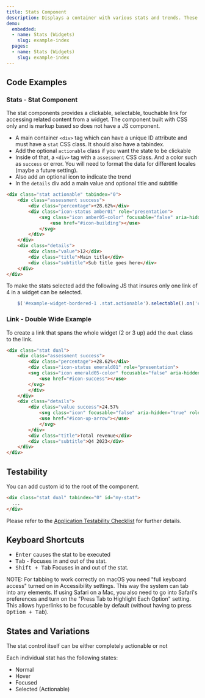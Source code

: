 ```yaml
---
title: Stats Component
description: Displays a container with various stats and trends. These could be used in other scenarios but to start with are primary for widget developers.
demo:
  embedded:
  - name: Stats (Widgets)
    slug: example-index
  pages:
  - name: Stats (Widgets)
    slug: example-index
---
```

## Code Examples

### Stats - Stat Component

The stat components provides a clickable, selectable, touchable link for accessing related content from a widget. The component built with CSS only and is markup based so does not have a JS component.

- A main container `<div>` tag which can have a unique ID attribute and must have a `stat` CSS class. It should also have a tabindex.
- Add the optional `actionable` class if you want the state to be clickable
- Inside of that, a `<div>` tag with a `assessment` CSS class. And a color such as `success` or error. You will need to format the data for different locales (maybe a future setting).
- Also add an optional icon to indicate the trend
- In the `details` div add a main value and optional title and subtitle

```html
<div class="stat actionable" tabindex="0">
    <div class="assessment success">
        <div class="percentage">+28.62%</div>
        <div class="icon-status amber01" role="presentation">
            <svg class="icon amber05-color" focusable="false" aria-hidden="true">
                <use href="#icon-building"></use>
            </svg>
        </div>
    </div>
    <div class="details">
        <div class="value">12</div>
        <div class="title">Main title</div>
        <div class="subtitle">Sub title goes here</div>
    </div>
</div>
```

To make the stats selected add the following JS that insures only one link of 4 in a widget can be selected.

```js
    $('#example-widget-bordered-1 .stat.actionable').selectable().on('click', () => console.log('A Stat Was Clicked'));
```

### Link - Double Wide Example

To create a link that spans the whole widget (2 or 3 up) add the `dual` class to the link.

```html
<div class="stat dual">
    <div class="assessment success">
        <div class="percentage">+28.62%</div>
        <div class="icon-status emerald01" role="presentation">
        <svg class="icon emerald05-color" focusable="false" aria-hidden="true">
            <use href="#icon-success"></use>
        </svg>
        </div>
    </div>
    <div class="details">
        <div class="value success">24.57%
            <svg class="icon" focusable="false" aria-hidden="true" role="presentation">
            <use href="#icon-up-arrow"></use>
            </svg>
        </div>
        <div class="title">Total revenue</div>
        <div class="subtitle">Q4 2023</div>
    </div>
</div>
```

## Testability

You can add custom id to the root of the component.

```html
<div class="stat dual" tabindex="0" id="my-stat">
  ...
</div>
```

Please refer to the [Application Testability Checklist](https://design.infor.com/resources/application-testability-checklist) for further details.

## Keyboard Shortcuts

- <kbd>Enter</kbd> causes the stat to be executed
- <kbd>Tab</kbd> - Focuses in and out of the stat.
- <kbd>Shift + Tab</kbd> Focuses in and out of the stat.

NOTE: For tabbing to work correctly on macOS you need "full keyboard access" turned on in Accessibility settings. This way the system can tab into any elements. If using Safari on a Mac, you also need to go into Safari's preferences and turn on the "Press Tab to Highlight Each Option" setting. This allows hyperlinks to be focusable by default (without having to press <kbd>Option + Tab</kbd>).

## States and Variations

The stat control itself can be either completely actionable or not

Each individual stat has the following states:

- Normal
- Hover
- Focused
- Selected (Actionable)
